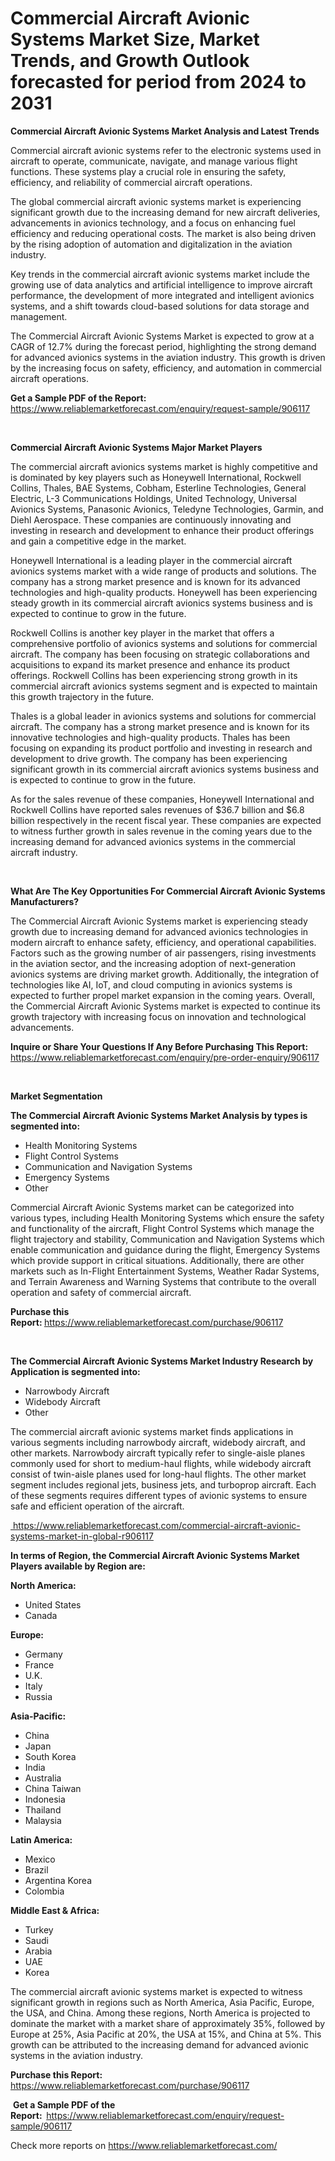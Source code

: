 <p><h1>Commercial Aircraft Avionic Systems Market Size, Market Trends, and Growth Outlook forecasted for period from 2024 to 2031</h1></p><p><strong>Commercial Aircraft Avionic Systems Market Analysis and Latest Trends</strong></p>
<p><p>Commercial aircraft avionic systems refer to the electronic systems used in aircraft to operate, communicate, navigate, and manage various flight functions. These systems play a crucial role in ensuring the safety, efficiency, and reliability of commercial aircraft operations.</p><p>The global commercial aircraft avionic systems market is experiencing significant growth due to the increasing demand for new aircraft deliveries, advancements in avionics technology, and a focus on enhancing fuel efficiency and reducing operational costs. The market is also being driven by the rising adoption of automation and digitalization in the aviation industry.</p><p>Key trends in the commercial aircraft avionic systems market include the growing use of data analytics and artificial intelligence to improve aircraft performance, the development of more integrated and intelligent avionics systems, and a shift towards cloud-based solutions for data storage and management.</p><p>The Commercial Aircraft Avionic Systems Market is expected to grow at a CAGR of 12.7% during the forecast period, highlighting the strong demand for advanced avionics systems in the aviation industry. This growth is driven by the increasing focus on safety, efficiency, and automation in commercial aircraft operations.</p></p>
<p><strong>Get a Sample PDF of the Report:&nbsp;</strong> <a href="https://www.reliablemarketforecast.com/enquiry/request-sample/906117">https://www.reliablemarketforecast.com/enquiry/request-sample/906117</a></p>
<p>&nbsp;</p>
<p><strong>Commercial Aircraft Avionic Systems Major Market Players</strong></p>
<p><p>The commercial aircraft avionics systems market is highly competitive and is dominated by key players such as Honeywell International, Rockwell Collins, Thales, BAE Systems, Cobham, Esterline Technologies, General Electric, L-3 Communications Holdings, United Technology, Universal Avionics Systems, Panasonic Avionics, Teledyne Technologies, Garmin, and Diehl Aerospace. These companies are continuously innovating and investing in research and development to enhance their product offerings and gain a competitive edge in the market.</p><p>Honeywell International is a leading player in the commercial aircraft avionics systems market with a wide range of products and solutions. The company has a strong market presence and is known for its advanced technologies and high-quality products. Honeywell has been experiencing steady growth in its commercial aircraft avionics systems business and is expected to continue to grow in the future.</p><p>Rockwell Collins is another key player in the market that offers a comprehensive portfolio of avionics systems and solutions for commercial aircraft. The company has been focusing on strategic collaborations and acquisitions to expand its market presence and enhance its product offerings. Rockwell Collins has been experiencing strong growth in its commercial aircraft avionics systems segment and is expected to maintain this growth trajectory in the future.</p><p>Thales is a global leader in avionics systems and solutions for commercial aircraft. The company has a strong market presence and is known for its innovative technologies and high-quality products. Thales has been focusing on expanding its product portfolio and investing in research and development to drive growth. The company has been experiencing significant growth in its commercial aircraft avionics systems business and is expected to continue to grow in the future.</p><p>As for the sales revenue of these companies, Honeywell International and Rockwell Collins have reported sales revenues of $36.7 billion and $6.8 billion respectively in the recent fiscal year. These companies are expected to witness further growth in sales revenue in the coming years due to the increasing demand for advanced avionics systems in the commercial aircraft industry.</p></p>
<p>&nbsp;</p>
<p><strong>What Are The Key Opportunities For Commercial Aircraft Avionic Systems Manufacturers?</strong></p>
<p><p>The Commercial Aircraft Avionic Systems market is experiencing steady growth due to increasing demand for advanced avionics technologies in modern aircraft to enhance safety, efficiency, and operational capabilities. Factors such as the growing number of air passengers, rising investments in the aviation sector, and the increasing adoption of next-generation avionics systems are driving market growth. Additionally, the integration of technologies like AI, IoT, and cloud computing in avionics systems is expected to further propel market expansion in the coming years. Overall, the Commercial Aircraft Avionic Systems market is expected to continue its growth trajectory with increasing focus on innovation and technological advancements.</p></p>
<p><strong>Inquire or Share Your Questions If Any Before Purchasing This Report:</strong> <a href="https://www.reliablemarketforecast.com/enquiry/pre-order-enquiry/906117">https://www.reliablemarketforecast.com/enquiry/pre-order-enquiry/906117</a></p>
<p>&nbsp;</p>
<p><strong>Market Segmentation</strong></p>
<p><strong>The Commercial Aircraft Avionic Systems Market Analysis by types is segmented into:</strong></p>
<p><ul><li>Health Monitoring Systems</li><li>Flight Control Systems</li><li>Communication and Navigation Systems</li><li>Emergency Systems</li><li>Other</li></ul></p>
<p><p>Commercial Aircraft Avionic Systems market can be categorized into various types, including Health Monitoring Systems which ensure the safety and functionality of the aircraft, Flight Control Systems which manage the flight trajectory and stability, Communication and Navigation Systems which enable communication and guidance during the flight, Emergency Systems which provide support in critical situations. Additionally, there are other markets such as In-Flight Entertainment Systems, Weather Radar Systems, and Terrain Awareness and Warning Systems that contribute to the overall operation and safety of commercial aircraft.</p></p>
<p><strong>Purchase this Report:&nbsp;</strong><a href="https://www.reliablemarketforecast.com/purchase/906117">https://www.reliablemarketforecast.com/purchase/906117</a></p>
<p>&nbsp;</p>
<p><strong>The Commercial Aircraft Avionic Systems Market Industry Research by Application is segmented into:</strong></p>
<p><ul><li>Narrowbody Aircraft</li><li>Widebody Aircraft</li><li>Other</li></ul></p>
<p><p>The commercial aircraft avionic systems market finds applications in various segments including narrowbody aircraft, widebody aircraft, and other markets. Narrowbody aircraft typically refer to single-aisle planes commonly used for short to medium-haul flights, while widebody aircraft consist of twin-aisle planes used for long-haul flights. The other market segment includes regional jets, business jets, and turboprop aircraft. Each of these segments requires different types of avionic systems to ensure safe and efficient operation of the aircraft.</p></p>
<p><a href="https://www.reliablemarketforecast.com/commercial-aircraft-avionic-systems-market-in-global-r906117">&nbsp;https://www.reliablemarketforecast.com/commercial-aircraft-avionic-systems-market-in-global-r906117</a></p>
<p><strong>In terms of Region, the Commercial Aircraft Avionic Systems Market Players available by Region are:</strong></p>
<p>
    <p> <strong> North America: </strong>
        <ul>
            <li>United States</li>
            <li>Canada</li>
        </ul>
        </p> 
    <p> <strong> Europe: </strong>
        <ul>
            <li>Germany</li>
            <li>France</li>
            <li>U.K.</li>
            <li>Italy</li>
            <li>Russia</li>
        </ul>
        </p> 
    <p> <strong> Asia-Pacific: </strong>
        <ul>
            <li>China</li>
            <li>Japan</li>
            <li>South Korea</li>
            <li>India</li>
            <li>Australia</li>
            <li>China Taiwan</li>
            <li>Indonesia</li>
            <li>Thailand</li>
            <li>Malaysia</li>
        </ul>
        </p> 
    <p> <strong> Latin America: </strong>
        <ul>
            <li>Mexico</li>
            <li>Brazil</li>
            <li>Argentina Korea</li>
            <li>Colombia</li>
        </ul>
        </p> 
    <p> <strong> Middle East & Africa: </strong>
        <ul>
            <li>Turkey</li>
            <li>Saudi</li>
            <li>Arabia</li>
            <li>UAE</li>
            <li>Korea</li>
        </ul>
    </p>
    </p>
<p><p>The commercial aircraft avionic systems market is expected to witness significant growth in regions such as North America, Asia Pacific, Europe, the USA, and China. Among these regions, North America is projected to dominate the market with a market share of approximately 35%, followed by Europe at 25%, Asia Pacific at 20%, the USA at 15%, and China at 5%. This growth can be attributed to the increasing demand for advanced avionic systems in the aviation industry.</p></p>
<p><strong>Purchase this Report: </strong><a href="https://www.reliablemarketforecast.com/purchase/906117">https://www.reliablemarketforecast.com/purchase/906117</a></p>
<p>&nbsp;<strong>Get a Sample PDF of the Report:&nbsp;&nbsp;</strong><a href="https://www.reliablemarketforecast.com/enquiry/request-sample/906117">https://www.reliablemarketforecast.com/enquiry/request-sample/906117</a></p>
<p><strong></strong></p>
<p>Check more reports on <a href="https://www.reliablemarketforecast.com/">https://www.reliablemarketforecast.com/</a></p>